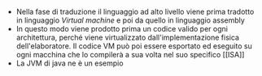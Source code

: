 - Nella fase di traduzione il linguaggio ad alto livello viene prima tradotto in linguaggio _Virtual machine_ e poi da quello in linguaggio assembly
- In questo modo viene prodotto prima un codice valido per ogni architettura, perché viene virtualizzato dall'implementazione fisica dell'elaboratore. Il codice VM può poi essere esportato ed eseguito su ogni macchina che lo compilerà a sua volta nel suo specifico [[ISA]] 
- La JVM di java ne è un esempio 